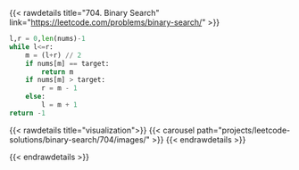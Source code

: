 {{< rawdetails title="704. Binary Search" link="https://leetcode.com/problems/binary-search/" >}}

```python
l,r = 0,len(nums)-1
while l<=r:
    m = (l+r) // 2
    if nums[m] == target:
        return m
    if nums[m] > target:
        r = m - 1
    else:
        l = m + 1
return -1
```

{{< rawdetails title="visualization">}}
{{< carousel path="projects/leetcode-solutions/binary-search/704/images/" >}}
{{< endrawdetails >}}

{{< endrawdetails >}}